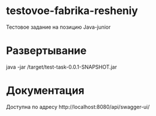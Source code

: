 # testovoe-fabrika-resheniy
Тестовое задание на позицию Java-junior

# Развертывание 
java -jar /target/test-task-0.0.1-SNAPSHOT.jar

# Документация
Доступна по адресу http://localhost:8080/api/swagger-ui/

